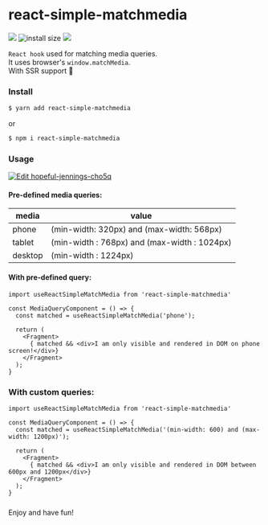 # react-simple-matchmedia
[![](https://img.shields.io/circleci/project/github/RedSparr0w/node-csgo-parser.svg)](https://circleci.com/gh/egdbear/react-simple-matchmedia)
![install size](https://badgen.net/bundlephobia/minzip/react-simple-matchmedia)
[![](https://img.shields.io/packagecontrol/dm/GitGutter.svg)](https://www.npmjs.com/package/react-simple-matchmedia)  

`React hook` used for matching media queries.  
It uses browser's `window.matchMedia`.  
With SSR support :rocket:  



### Install

```sh
$ yarn add react-simple-matchmedia
```

or

```sh
$ npm i react-simple-matchmedia
```

### Usage

[![Edit hopeful-jennings-cho5q](https://codesandbox.io/static/img/play-codesandbox.svg)](https://codesandbox.io/s/hopeful-jennings-cho5q?fontsize=14)


#### Pre-defined media queries:

| media | value |
| ------ | ------ |
| phone | (min-width: 320px) and (max-width: 568px) |
| tablet | (min-width : 768px) and (max-width : 1024px) |
| desktop | (min-width : 1224px) |


#### With pre-defined query:
```
import useReactSimpleMatchMedia from 'react-simple-matchmedia'

const MediaQueryComponent = () => {
  const matched = useReactSimpleMatchMedia('phone');

  return (
    <Fragment>
      { matched && <div>I am only visible and rendered in DOM on phone screen!</div>}
    </Fragment>
  );
}

```

### With custom queries:
```
import useReactSimpleMatchMedia from 'react-simple-matchmedia'

const MediaQueryComponent = () => {
  const matched = useReactSimpleMatchMedia('(min-width: 600) and (max-width: 1200px)');

  return (
    <Fragment>
      { matched && <div>I am only visible and rendered in DOM between 600px and 1200px</div>}
    </Fragment>
  );
}

```

###

Enjoy and have fun!
